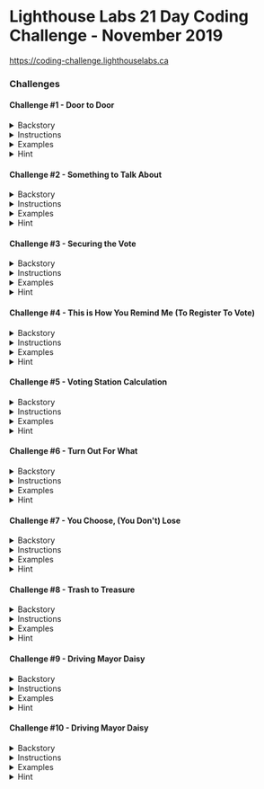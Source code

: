# Lighthouse Labs 21 Day Coding Challenge - November 2019

https://coding-challenge.lighthouselabs.ca

### Challenges

#### Challenge #1 - Door to Door

<details>
<summary>Backstory</summary>
  
Our challenge begins in Codeville, a small but thriving town in Serverside, Canada, where you are the current mayor nearing the end of your first term. Election season is nearing, and this town needs you, so you've decided to run for a second term. However, you need some help to make sure the election and your campaign run smoothly. Enter JavaScript, a coding language sure to help you optimize the many elements of the upcoming election and (hopefully) secure your return as Mayor.

As your election campaign ramps up, you plan to go door to door to talk to the citizens of Codeville. There are quite a few neighbourhoods in Codeville, but lucky for you, we have a dedicated crew of volunteers to help out. Being the fair Mayor that you are, you want to make sure the work is distributed evenly between the team. Let's figure out how many neighbourhoods each volunteer should visit.

</details>

<details>
<summary>Instructions</summary>
  
Given an array of volunteer names and an array of neighbourhood names, complete the **doorToDoor** function so that it returns the number of neighbourhoods each volunteer should visit if the work of going door to door is split evenly amongst them.

</details>

<details>
  <summary>Examples</summary>

##### Input

    const volunteers = [
      'Sally',
      'Jake',
      'Brian',
      'Hamid'
    ];

    const neighbourhoods = [
      'Central Valley',
      'Big Mountain',
      'Little Bridge',
      'Bricktown',
      'Brownsville',
      "Paul's Boutique",
      'Clay Park',
      'Fox Nest'
    ];

##### Output

    2

</details>

<details>
<summary>Hint</summary>

We can use JavaScript's handy built-in **.length** method to get the length of each array! This will help you figure out how many volunteers and how many neighbourhoods there are.

</details>

#### Challenge #2 - Something to Talk About

<details>
<summary>Backstory</summary>
  
Thanks to your tireless volunteers, the word is out that you're running for a second term, and the local media has come calling!

The Lighthouse Gazette wants to interview you about your campaign, but you're a nervous interviewer! To help prepare for your interview you want to use JavaScript to practice campaign stance on important election topics. The list of possible question categories includes:

- arts funding
- economy
- transportation

</details>

<details>
<summary>Instructions</summary>
  
Given a question topic, complete a function **interviewAnswer(topic)** that returns your stance on that particular election issue. The answer should be returned as a string.

- When asked about arts funding, the function should return **"We'll have to get creative!"**
- When asked about the economy, the function should return **"Time is money."**
- When asked about transportation, the function should return **"It's going to be a long road, so we better get moving."**

If you're asked about a topic that isn't in the list above, respond with a default statement. (For example, "QUACK!")

</details>

<details>
  <summary>Examples</summary>

##### Input

    const topic = 'economy'

##### Output

    Time is money.

##### Input

    const topic = 'transportation'

##### Output

    It's going to be a long road, so we better get moving.

</details>

<details>
<summary>Hint</summary>

We can use **if-statements** to return different responses depending on what topic is passed as a parameter. We may also want to look at **comparison operators** while we're at it.

</details>

#### Challenge #3 - Securing the Vote

<details>
<summary>Backstory</summary>
  
It looks like you've got a hold of your campaign for now. So you've been asked to turn your attention to making sure the election infrastructure is ready to go! Codeville County is using a new e-voting platform to make elections simpler and more secure. We need to test out the software to make sure it's working correctly before Election Day.

</details>

<details>
<summary>Instructions</summary>
  
When a resident casts their vote, the system will be passed the name of the candidate they voted for and the current standings. It will then update the standings, adding the new vote to the count.

To test the system, we'll need to complete the function **castVote(name, votes)** that takes in the **name** of a candidate and an array of tallied **votes**. The function should return an array with the updated standings.

We will be testing the system with three possible candidates: Tim, Sally and Beth. Each item in the votes array represents the number of votes for a particular candidate:

The first item in the array **votes[0]** are the votes for Tim
The second item in the arry **votes[1]** are the votes for Sally
The third item in the array **votes[2]** are the votes for Beth
For example in this array **[0, 2, 1]** there are 0 votes for Tim, 2 votes for Sally and 1 vote for Beth.

</details>

<details>
  <summary>Examples</summary>

##### Input

    const name = 'Sally';
    const votes = [
      0, // Tim
      2, // Sally
      1 // Beth
    ]

##### Output

    [
      0, // Tim
      3, // Sally
      1 // Beth
    ]

##### Input

    const name = 'Tim';
    const votes = [
      1, // Tim
      1, // Sally
      2 // Beth
    ];

##### Output

    [
      2, // Tim
      1 // Sally
      2 // Beth
    ]

</details>

<details>
<summary>Hint</summary>

We'll need to start with an **if statement** to determine who the vote is for. Once we know that we can use the increment operator (++) to increase **votes[0]** for Tim, **votes[1]** for Sally or **votes[2]** for Beth.

For instance, if **name === 'Tim'**, then we want to increment **votes[0]++**.

</details>

#### Challenge #4 - This is How You Remind Me (To Register To Vote)

<details>
<summary>Backstory</summary>
  
Now that you've squashed all the bugs in the city's new voting software, it's time to jump back on the campaign trail. The election is coming up soon! You need to send out reminders to all Codeville citizens to encourage them to vote, but you don't want to spam people who have already registered. Use JavaScript to remove all registered voters from your contact list.

</details>

<details>
<summary>Instructions</summary>
  
Complete the function **registerToVote(name, unregisteredVoters)** that takes in the name of a newly registered voter and an array of names of those who have not yet registered to vote. Your function must return an array, with the newly registered voter's name removed.

</details>

<details>
  <summary>Examples</summary>

##### Input

    const name = 'Bradley';
    const unregisteredVoters = ['Jake', 'Alanna', 'Bradley', 'Stephanie'];

##### Output

    ['Jake', 'Alanna', 'Stephanie']

</details>

<details>
<summary>Hint</summary>

If we initialize a new empty array within our function, **let mailingList = []**, we can use a
[for-loop](https://developer.mozilla.org/en-US/docs/Web/JavaScript/Guide/Loops_and_iteration#for...of_statement) and an [if-statement](https://developer.mozilla.org/en-US/docs/Web/JavaScript/Reference/Statements/if...else) to [push](https://www.w3schools.com/jsref/jsref_push.asp) the right names into it.

Or if we're feeling adventurous, let's take a look at JavaScript's [filter](https://developer.mozilla.org/en-US/docs/Web/JavaScript/Reference/Global_Objects/Array/filter) function. You can see an example of how to remove an item from an array using filter [here](https://stackoverflow.com/a/20690490).

</details>

#### Challenge #5 - Voting Station Calculation

<details>
<summary>Backstory</summary>
  
The election is looming, and the dutiful City of Codeville staff has finalized most of the details, except for one thing: where will citizens vote? There are hundreds of buildings in town, but there are very specific requirements for what constitutes an acceptable voting station. With very little time to decide, the city needs our help to sort through the building data.

</details>

<details>
<summary>Instructions</summary>
  
 Complete the function **chooseStations(stations)** that takes in an array of possible voting stations, and then only returns the names of the stations that are appropriate.

Your function will receive an array of stations, where each station itself is an array with a name, a capacity, and a venue type.

In order for a station to be deemed appropriate, it must have a **capacity of at least 20**, and be a **school** or **community centre**.

</details>

<details>
  <summary>Examples</summary>

##### Input

    const stations = [
      ['Big Bear Donair', 10, 'restaurant'],
      ['Bright Lights Elementary', 50, 'school'],
      ['Moose Mountain Community Centre', 45, 'community centre']
    ];

##### Output

    ['Bright Lights Elementary', 'Moose Mountain Community Centre']

</details>

<details>
<summary>Hint</summary>

You'll need to try out some new [comparison operators](https://developer.mozilla.org/en-US/docs/Web/JavaScript/Guide/Expressions_and_Operators#Comparison) for this. Take a look at how to do greater-than, not-equal, and logical-AND with JavaScript.

Much like the previous challenge, one way we could solve this is by initializing a new array within our function (**let goodStations = []**) and [push](https://www.w3schools.com/jsref/jsref_push.asp) the stations that meet the requirements to it as we loop through them.

See two of the Lighthouse Labs team pair program this challenge below:
[The Road to Codeville: Breaking Down Challenge 5 of the 21-Day Coding Challenge (Nov 2019)](https://www.youtube.com/watch?v=16UXovpvyf8)

</details>

#### Challenge #6 - Turn Out For What

<details>
<summary>Backstory</summary>
  
Phew, with our help the city staff were able to select the voting stations on time and the election went off without a hitch! Now that the votes have been cast, the Election staff needs to verify the votes by matching each voter's signature to their voter ID.

</details>

<details>
<summary>Instructions</summary>
  
Complete the function **voterTurnout()**, that will take in two arrays. The first array is a list of voter ids, and the second array is a list of voter signatures, which correspond to the voter ids. Our task here is to first check that each array have the same number of items and then confirm that each of the voter ids matches the corresponding voter signature.

If the arrays do not contain the same number of items, then we know something is amiss and our function should return **false**. If they contain the same number of elements, then we should proceed to check if the two arrays are identical, meaning they contain the same names in the same order. If they are, our function should return **"All clear, we can count the votes!"**, if they are not it should return **"FRAUD!"**.

</details>

<details>
  <summary>Examples</summary>

##### Input

    const voter_signatures = [
        'Bill Billiamson',
        'Kate Etak',
        'Brandon Brandonus',
        'Fake McFakerson',
        'Jane Janesford'
      ]

    const voter_ids = [
        'Bill Billiamson',
        'Kate Etak',
        'Brandon Brandonus',
        'Simon Simonson',
        'Jane Janesford'
    ]

##### Output

    FRAUD!

##### Input

    const voter_signatures = [
        'Bill Billiamson',
        'Kate Etak',
        'Brandon Brandonus',
        'Simon Simonson',
        'Jane Janesford'
      ]

      const voter_ids = [
        'Bill Billiamson',
        'Kate Etak',
        'Brandon Brandonus',
        'Simon Simonson',
        'Jane Janesford'
    ]

##### Output

    'All clear, we can count the votes!

</details>

<details>
<summary>Hint</summary>

We need to determine if the two arrays are identical by comparing them to one another. First, we'll need to make sure they are the same length. We can do this by using [.length](https://developer.mozilla.org/en-US/docs/Web/JavaScript/Reference/Global_Objects/Array/length) and the strict inequality (**!==**) operator.

Next, we'll need to loop through one of the arrays, comparing each item of one array to the same item in the second array using the index. You can a see step by step breakdown of how to compare two arrays [here](https://gomakethings.com/how-to-check-if-two-arrays-are-equal-with-vanilla-js/)

</details>

#### Challenge #7 - You Choose, (You Don't) Lose

<details>
<summary>Backstory</summary>
  
The people of Codeville have spoken, and you have been elected mayor once again! Now it's time to get back to work. You need to decide which issues to focus on first for your new term in office. Using the dataset from voter surveys, determine the top three issues voters were most concerned about when choosing the new Codeville leadership.

</details>

<details>
<summary>Instructions</summary>
  
We need to go through the survey responses to see what your constituents would like you to focus on over the course of your term in office. The array that you are given contains many phrases and words pulled from a number of interviews. We only want to focus on the following three key phrases: "smart city", "arts funding", and "transportation".

Our **termTopics** function needs to count how many times each of those topics was mentioned in the surveys, and then return an array with the number of mentions in the following order: **smart city**, **arts funding**, and then **transportation**.

</details>

<details>
  <summary>Examples</summary>

##### Input

    const interviews = [
      'smart city',
      'rebuild the lighthouse',
      'arts funding',
      'transportation',
      'arts funding',
      'rebuild the lighthouse',
      'sports funding',
      'tax cuts',
      'smart city',
      'arts funding',
      'smart city'
    ]

##### Output

    [
      3, // smart city
      3, // arts funding
      1  // transportation
    ]

</details>

<details>
<summary>Hint</summary>

Similar to yesterday's question, we may need a for-loop to go through each entry in the interview responses.

Whenever we need to decide which value to increase, we could use an if-statement or switch statement to make that decision.

</details>

#### Challenge #8 - Trash to Treasure

<details>
<summary>Backstory</summary>
  
The results are in, and the people of Codeville want you to focus on Smart City upgrades. You've decided to begin by replacing all of the city's trash cans with smart cans: when citizens toss their rubbish into the smart can, it automatically sorts items into waste, recycling, and compost bins.

</details>

<details>
<summary>Instructions</summary>
  
We need to complete a function called **smartGarbage(trash, bins)**, which will be responsible for increasing the garbage count for waste, recycling, or compost depending on what trash is submitted. Our function will receive two arguments. The first argument, **trash**, is a string that will tell our function what type of item is being submitted. The second argument, **bins**, is an object containing three properties (waste, recycling, and compost), which hold some numerical value. Our function must increase the correct value in the **bins** object, and the return the newly updated object.

</details>

<details>
  <summary>Examples</summary>

##### Input

    const bins = {
        waste: 4,
        recycling: 2,
        compost: 5
    }

    const trash = 'recycling'

##### Output

    {
      waste: 4,
        recycling: 3,
        compost: 5
    }

</details>

<details>
<summary>Hint</summary>

This is the first time we've encountered objects! We will need to access the proper value in the bins object using the **trash** as the key. If you're having trouble with this, take a look online to see how to use [square bracket notation](https://developer.mozilla.org/en-US/docs/Web/JavaScript/Reference/Operators/Property_accessors) to access values in a JavaScript object.

Note: When we’re referencing a variable in the bracket notation, we can skip the quotes.

</details>

#### Challenge #9 - Driving Mayor Daisy

<details>
<summary>Backstory</summary>
  
As Mayor, you want one of your legacies to be bettering street design enough to improve traffic flow and reduce congestion. You've decided to start by installing special sensors on some streets to monitor how often cars pass by, and track their speeds.

</details>

<details>
<summary>Instructions</summary>
  
 Complete the function, **carPassing(cars, speed)**, that takes in an array of car objects, and the speed of a car as it passes the sensor. This function should create a new object with with a property called speed, and another property called time and add it to the cars array. We can retrieve the current time, for setting the **time** property, by using the **Date.now()** function, which is built into JavaScript!

Our function should return an array that includes all of the elements in **cars** as well as our new element.

</details>

<details>
  <summary>Examples</summary>

##### Input

    const cars = [
      {
        time: 1568329654807,
        speed: 40,
      },
      {
        time: 1568329821632,
        speed: 42,
      },
      {
        time: 1568331115463,
        speed: 35
      }
    ]

    const speed = 38

##### Output

    [
      {
        time: 1568329654807,
        speed: 40,
      },
      {
        time: 1568329821632,
        speed: 42,
      },
      {
        time: 1568331115463,
        speed: 35
      },
      {
        time: 1568431216417,
        speed: 38
      }
    ]

</details>

<details>
<summary>Hint</summary>

We can define and create a new object with an object literal. You can check out the first list item [here](https://www.freecodecamp.org/news/a-complete-guide-to-creating-objects-in-javascript-b0e2450655e8/) as an example.

Like in previous challenges, we may need to use JavaScript's handy **push()** method to add our new object to the cars array.

</details>

#### Challenge #10 - Driving Mayor Daisy

<details>
<summary>Backstory</summary>
  
The parking lot in the Codeville Devtropolis Shopping Mall needs an upgrade, and you've decided this is the perfect opportunity to install a smart parking system.

The system will use special parking sensors to keep track of all parking spots and monitor which ones are available. Every time a vehicle enters the parking lot, the system directs them to an available spot for their particular vehicle type, or notifies them that no spots are available.

</details>

<details>
<summary>Instructions</summary>
  
We need to write a function called **whereCanIPark()** that returns the coordinates of an available parking spot for the vehicle, or returns false if there is no available spot. Our function receives an array of arrays representing parking spots, and a string with type of the vehicle that is looking for a parking spot.

There are three kinds of possible vehicles: **regular** cars, **small** cars, and **motorcycles**. Regular cars can only park in **R** spots. Small cars can park in **R** or **S** spots. Motorcycles can park in **R**, **S**, or **M** spots. In the array of parking spots, spots are written in both lower-case and upper-case. An upper-case letter means that the particular spot is **AVAILABLE**, while lower-case letters mean that the spot is **UNAVAILABLE**.

Our function must return an array with the coordinates of the spot as an [X, Y] pair. See the example input and output below for an illustration.

**Note:** There may be multiple available spots for a particular vehicle. It does not matter which spot your function chooses, as long as the spot is available. And if there are no available spots, remember to return false.

</details>

<details>
  <summary>Examples</summary>

##### Input

    const spots = [
      // COLUMNS ARE X
      //    0    1    2    3    4    5
          ['s', 's', 's', 'S', 'R', 'M'], // 0 ROWS ARE Y
          ['s', 'M', 's', 'S', 'R', 'M'], // 1
          ['s', 'M', 's', 'S', 'R', 'm'], // 2
          ['S', 'r', 's', 'm', 'R', 'M'], // 3
          ['S', 'r', 's', 'm', 'R', 'M'], // 4
          ['S', 'r', 'S', 'M', 'M', 'S'], // 5
      ]

      const vehicle = 'regular' // possible options are 'regular', 'small', or 'motorcycle'

##### Output

    [4, 0]

</details>

<details>
<summary>Hint</summary>

To go through a single array, we can use a single for-loop. To go through every element in an array of arrays, we can use [two for-loops](https://www.youtube.com/watch?v=VY0a-w605-c): one nested within the other.

See two of the Lighthouse Labs team pair program this challenge below:
[21-Day Coding Challenge (Nov 2019): Challenge 10 Tutorial
](https://youtu.be/PU4xyyg2uGA)

</details>
